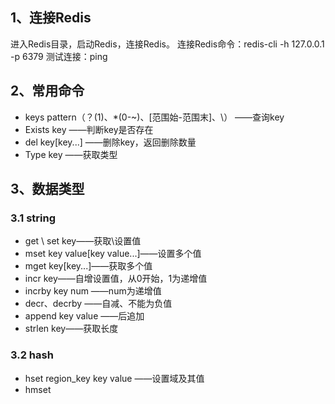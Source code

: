## 1、连接Redis
进入Redis目录，启动Redis，连接Redis。
连接Redis命令：redis-cli -h 127.0.0.1 -p 6379
测试连接：ping
## 2、常用命令
- keys pattern（？(1)、*(0-~)、[范围始-范围末]、\）
——查询key
- Exists key
——判断key是否存在
- del key[key...]
——删除key，返回删除数量
- Type key
——获取类型
## 3、数据类型
### 3.1 string
- get \ set key——获取\设置值
- mset key value[key value...]——设置多个值
- mget key[key...]——获取多个值
- incr key——自增设置值，从0开始，1为递增值
- incrby key num ——num为递增值
- decr、decrby ——自减、不能为负值
- append key value ——后追加
- strlen key——获取长度

### 3.2 hash
- hset region_key key value ——设置域及其值
- hmset 